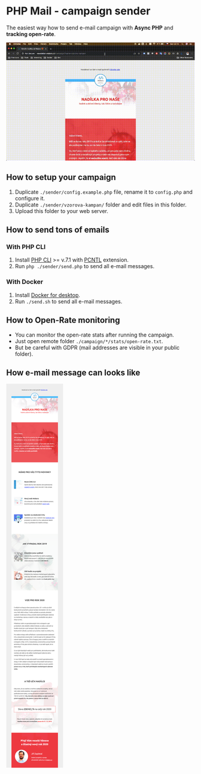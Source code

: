 # PHP Mail - campaign sender
The easiest way how to send e-mail campaign with **Async PHP** and **tracking open-rate**.

![example campaign](docs/out.gif)

## How to setup your campaign
1. Duplicate `./sender/config.example.php` file, rename it to `config.php` and configure it.
1. Duplicate `./sender/vzorova-kampan/` folder and edit files in this folder.
1. Upload this folder to your web server.

## How to send tons of emails

### With PHP CLI
1. Install [PHP CLI](http://www.php-cli.com/) >= v.7.1 with [PCNTL](https://www.php.net/manual/en/book.pcntl.php) extension.
1. Run `php ./sender/send.php` to send all e-mail messages.

### With Docker
1. Install [Docker for desktop](https://www.docker.com/products/docker-desktop).
1. Run `./send.sh` to send all e-mail messages.

## How to Open-Rate monitoring
- You can monitor the open-rate stats after running the campaign.
- Just open remote folder `./campaign/*/stats/open-rate.txt`.
- But be careful with GDPR (mail addresses are visible in your public folder).

## How e-mail message can looks like
![example campaign](docs/vzorova-kampan.png)